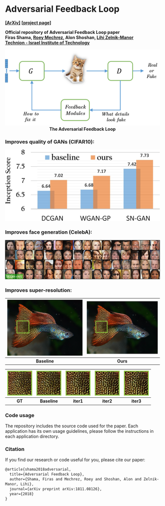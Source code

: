 # Adversarial Feedback Loop
[<b>[ArXiv]</b>](https://arxiv.org/pdf/1811.08126)  [<b>[project page]</b>](https://cgm.technion.ac.il/Computer-Graphics-Multimedia/Software/AFL/)

<b>Official repository of Adversarial Feedback Loop paper<br>
Firas Shama, [Roey Mechrez](http://cgm.technion.ac.il/people/Roey/), Alon Shoshan, [Lihi Zelnik-Manor](http://lihi.eew.technion.ac.il/)<br>
[Technion - Israel Institute of Technology](http://cgm.technion.ac.il/)</b>

<div align='center'>
<img src="readme/abstract.png" width="600px"/><br>
<b>The Adversarial Feedback Loop</b>
</div>


### Improves quality of GANs (CIFAR10):
<div align='center'>
<img src="readme/cifar10.png" width="600px"/>
</div>

### Improves face generation (CelebA):

<img src="readme/faces.gif" width="1058px"/>

### Improves super-resolution:



| <img src="readme/1Guppy_2_loop_0_box.png" width="496px"/> |<img src="readme/1Guppy_2_loop_3_box.png" width="496px"/><br>|
|:---:|:---:|
|<b>Baseline</b> | <b>Ours</b>|



| <img src="readme/1_Guppy_2_HR_croped_crop.png" width="81px"/> | <img src="readme/1_Guppy_2_loop_0_crop.png" width="81px"/> | <img src="readme/1_Guppy_2_loop_1_crop.png" width="81px"/> | <img src="readme/1_Guppy_2_loop_2_crop.png" width="81px"/> | <img src="readme/1_Guppy_2_loop_3_crop.png" width="81px"/> |
| :----------: | :----------: | :----------: | :----------: | :----------: |
| <b>GT</b> | <b>Baseline</b> | <b>iter1</b> | <b>iter2</b> | <b>iter3</b> |



### Code usage
The repository includes the source code used for the paper.
Each application has its own usage guidelines, please follow the instructions in each application directory.
### Citation

If you find our research or code useful for you, please cite our paper:

```
@article{shama2018adversarial,
  title={Adversarial Feedback Loop},
  author={Shama, Firas and Mechrez, Roey and Shoshan, Alon and Zelnik-Manor, Lihi},
  journal={arXiv preprint arXiv:1811.08126},
  year={2018}
}
```

